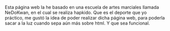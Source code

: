 Esta página web la he basado en una escuela de artes marciales llamada NeDoKwan, en el cual se realiza hapkido.
Que es el deporte que yo práctico, me gustó la idea de poder realizar dicha página web, para poderla sacar a la luz cuando sepa aún más sobre html.
Y que sea funcional.